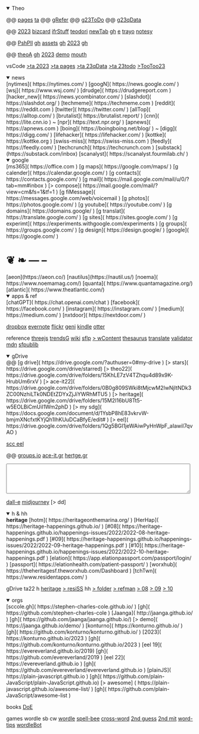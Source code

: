 <details class=box open><summary title="2022-10-06" >Theo</summary>

@@ [pages]( https://theo-armour.github.io/pages/ ) [ta]( https://github.com/theo-armour)
@@ [gRefer]( https://github.com/theo-armour/reference)
@@ [g23ToDo]( https://github.com/theo-armour/2023-todo)
@@ [g23qData]( https://github.com/theo-armour/2023-qdata/)

@@ [2023]( https://github.com/theo-armour/2023/)
[bizcard]( https://theo-armour.github.io/2023/about/business-card.html )
[ifrStuff](https://theo-armour.github.io/2023/apps/iframe-stuff)
[teodori](https://theo-armour.github.io/qdata/apps/teodori)
[newTab]( https://theo-armour.github.io/2023/apps/newww-tab/ ) [gh]( https://github.com/theo-armour/2023/tree/master/apps/newww-tab ) [e]( https://github.com/theo-armour/2023/edit/main/apps/newww-tab/2023-01-08/new-tab-content.md )
[trayo](https://theo-armour.github.io/2023/apps/trayo/)
[notesy](https://theo-armour.github.io/2023/apps/notesy)

@@ [PshPll]( https://pushme-pullyou.github.io/ ) [gh]( https://github.com/pushme-pullyou/ )
[assets]( https://pushme-pullyou.github.io/assets/ ) [gh]( https://github.com/pushme-pullyou/assets/ )
[2023]( https://pushme-pullyou.github.io/2023/ "TooToo") [gh]( https://github.com/pushme-pullyou/2023/ )

@@ [theoA]( https://theo-armour.github.io/ ) [gh]( https://github.com/theo-armour/theo-armour.github.io )
[2023]( https://theo-armour.github.io/2023 )
[demo]( https://theo-armour.github.io/2021/demo-reel/v-2021-08-31/iframe-carousel-r1.html )
[mouth]( https://theo-armour.github.io/mouth-stl-2022/simple-stl )

vsCode
[&gt;ta 2023]( https://vscode.dev/github/theo-armour/2023 )
[&gt;ta pages]( https://vscode.dev/github/theo-armour/pages )
[&gt;ta 23qData]( https://vscode.dev/github/theo-armour/2023-qdata )
[&gt;ta 23todo]( https://vscode.dev/github/theo-armour/2023-todo )
[&gt;TooToo23]( https://vscode.dev/github/pushme-pullyou/tootoo-2023/ )

</details>


<!-- NEWS -->


<details class=box open><summary>news</summary>
[nytimes]( https://nytimes.com/ )
[googN]( https://news.google.com/ ) &nbsp; [wsj]( https://www.wsj.com/ )
[drudge]( https://drudgereport.com )
[hacker_new]( https://news.ycombinator.com/ )
[slashdot]( https://slashdot.org/ )
[techmeme]( https://techmeme.com )
[reddit]( https://reddit.com )
[twitter]( https://twitter.com/ )
[allTop]( https://alltop.com/ )
[brutalist]( https://brutalist.report/ )
[cnn]( https://lite.cnn.io ) ~ [npr]( https://text.npr.org/ )
[apnews]( https://apnews.com )
[boing]( https://boingboing.net/blog/ ) ~ [digg]( https://digg.com/ )
[lifehacker]( https://lifehacker.com/ )
[kottke]( https://kottke.org )
[swiss-miss]( https://swiss-miss.com )
[feedly]( https://feedly.com/ )
[techcrunch]( https://techcrunch.com )
[substack](https://substack.com/inbox)
[scanalyst]( https://scanalyst.fourmilab.ch/ )

</details>


<!-- GOOGLE -->


<details class=box open><summary>google</summary>
[ms365]( https://office.com )
[g maps]( https://google.com/maps/ )
[g calender]( https://calendar.google.com/ )
[g contacts]( https://contacts.google.com/ )
[g mail]( https://mail.google.com/mail/u/0/?tab=mm#inbox )
[> compose]( https://mail.google.com/mail/?view=cm&amp;fs=1&amp;tf=1 )
[g fiMessage]( https://messages.google.com/web/voicemail )
[g photos]( https://photos.google.com/ )
[g youtube]( https://youtube.com/ )
[g domains]( https://domains.google/ )
[g translat]( https://translate.google.com/ )
[g sites]( https://sites.google.com/ )
[g experimt]( https://experiments.withgoogle.com/experiments )
[g groups]( https://groups.google.com/ )
[g design]( https://design.google/ )
[google]( https://google.com/ )

<h1>❦ ❧ &mdash; &ndash; </h1>
[aeon](https://aeon.co/)
[nautilus](https://nautil.us/)
[noema]( https://www.noemamag.com/)
[quanta]( https://www.quantamagazine.org/)
[atlantic]( https://www.theatlantic.com/)

</details>


<!-- apps & ref -->


<details class=box open><summary>apps & ref</summary>
[chatGPT]( https://chat.openai.com/chat )
[facebook]( https://facebook.com/ )
[instagram]( https://instagram.com/ )
[medium]( https://medium.com/ )
[nxtdoor]( https://nextdoor.com/ )

[dropbox]( https://dropbox.com/home )
[evernote]( https://evernote.com/Home.action )
[flickr]( https://flickr.com/ )
[geni]( https://geni.com/family-tree/index/6000000004118029730 )
[kindle]( https://read.amazon.com/kindle-library )
[otter]( https://otter.ai/ )

reference
[threejs]( https://threejs.org )
[trendsG]( https://trends.google.com/trends/?geo=US )
[wiki]( https://en.wikipedia.org ) [sflp]( https://en.wikipedia.org/wiki/Draft:San_Francisco_Ladies_Protection_and_Relief_Society )
[> wContent]( https://en.wikipedia.org/wiki/Wikipedia:Contents/Categories )
[thesaurus]( https://thesaurus.com )
[translate]( https://translate.google.com/ )
[validator]( https://validator.w3.org/ )
[mdn]( https://developer.mozilla.org/en-US/ )
[sfpublib]( https://sfpl.org/)

</details>


<!-- gDrive -->


<details class=box open><summary>gDrive</summary>
@@ [g drive]( https://drive.google.com/?authuser=0#my-drive )
[> stars]( https://drive.google.com/drive/starred)
[> theo22]( https://drive.google.com/drive/folders/15KhLE7zV4TZhqu4d89x9K-HrubUm6rxV )
[> ace-it22]( https://drive.google.com/drive/folders/0B0g809SWki8tMjcwM2IwNjItNDk3ZC00NzhiLTk0NDEtZDYxZjJiYWRhMTU5 )
[> heritage]( https://drive.google.com/drive/folders/15M2I16bU8Tt5-w5EOLBiCmUiI1Wm2phD )
[> my sdg]( https://docs.google.com/document/d/1YsbP8hE83vkrvW-bmjmXNcfxtKYjQh1IhKUuDCaBfyE/edit# )
[> eel]( https://drive.google.com/drive/folders/1Qg5BGI1jeWAiwPyHnWpF_aIawiI7qvAO )

[scc eel]( https://drive.google.com/drive/folders/1_jB0axW28CIvjH0gTW44T9fSOxkl8frC )

@@ [groups.io]( https://groups.io/groups )
[ace-it.gr]( https://ace-it.groups.io/ )
[hertge.gr]( https://heritage.groups.io/g/residents/messages )

<textarea style="height:5rem;width:98%"></textarea>

[dall-e]( https://labs.openai.com/ )
[midjourney]( https://www.midjourney.com/app/ )
[> dd]
 </details>


<!-- Heritage -->


<details class=box open><summary>h & hh</summary>
<b>heritage</b>
[hotm]( https://heritageonthemarina.org/ )
[HerHap]( https://heritage-happenings.github.io/ )
[#08]( https://heritage-happenings.github.io/happenings-issues/2022/2022-08-heritage-happenings.pdf ) [#09]( https://heritage-happenings.github.io/happenings-issues/2022/2022-09-heritage-happenings.pdf )
[#10]( https://heritage-happenings.github.io/happenings-issues/2022/2022-10-heritage-happenings.pdf )
[elation]( https://app.elationpassport.com/passport/login/ )
[passport]( https://elationhealth.com/patient-passport/ )
[worxhub]( https://theheritagesf.theworxhub.com/Dashboard )
[tchTwn]( https://www.residentapps.com/ )

gDrive ta22 h
[heritage]( https://drive.google.com/drive/folders/15M2I16bU8Tt5-w5EOLBiCmUiI1Wm2phD )
[> resiSS]( https://docs.google.com/spreadsheets/d/1BtqRUotYqAKiJSTiir5h4sLrTfMFg8XdtWvn46DYti8/edit#gid=1362604872 )
hh
[> folder]( https://drive.google.com/drive/folders/1MqjSUaIlRb7zjYd3886tlCMAQ0-Xk0Nk )
[> refman]( https://docs.google.com/document/d/1oO8sRRqVAj7g4FI-beDok11l9t590svvMwLJt5VUg5s )
[> 08]( https://docs.google.com/document/d/1iI9j5Ort73PLMPnUndQc7JEpPYQtoD3TickliqqSTb0/edit ) [> 09]( https://docs.google.com/document/d/1dC7MseGDhCl2x1fEOtmhGxenrMsGGxS9GR2dwJ-qDX8/edit )
[> 10]( https://docs.google.com/document/d/1Es--zDC4I4XYoklRJnSuMyhS1iggsuK2Y1KDTdHAMNQ/edit )

</details>


<!-- ORGS -->


<details class=box open> <summary>orgs</summary>
[sccole.gh]( https://stephen-charles-cole.github.io/ ) [gh]( https://github.com/stephen-charles-cole )
[Jaanga]( http://jaanga.github.io/ ) [gh]( https://github.com/jaanga/jaanga.github.io/)
[> demo]( https://jaanga.github.io/demo/ )
[konturno]( https://konturno.github.io/ ) [gh]( https://github.com/konturno/konturno.github.io/ )
[2023]( https://konturno.github.io/2023 ) [gh]( https://github.com/konturno/konturno.github.io/2023 )
[eel 19]( https://evereverland.github.io/2019) [gh]( https://github.com/evereverland/2019 )
[eel 22]( https://evereverland.github.io ) [gh]( https://github.com/evereverland/evereverland.github.io )
[plainJS]( https://plain-javascript.github.io ) [gh]( https://github.com/plain-JavaScript/plain-JavaScript.github.io)
[> awesome] ( https://plain-javascript.github.io/awesome-list/ ) [gh]( https://github.com/plain-JavaScript/awesome-list )

books
[DoE]( file:///C:/Users/tarmo/OneDrive/Documents/GitHub/theo-armour-reference/books/The-Dawn-of-Everything-by-David-Graeber-David-Wengrow-z-lib.-zmbbo.pdf )

games wordle sb cw
[wordle]( https://nytimes.com/games/wordle/index.html )
[spell-bee]( https://nytimes.com/puzzles/spelling-bee )
[cross-word]( https://nytimes.com/crosswords/game/mini )
[2nd guess]( https://real-statistics.com/wordle-strategy/best-first-two-guesses-wordle/ "slate" )
[2nd mit]( http://wordle-page.s3-website-us-east-1.amazonaws.com/ )
[word-tips]( https://word.tips/wordle/ )
[wordleBot]( https://nytimes.com/interactive/2022/upshot/wordle-bot.html )

 </details>
